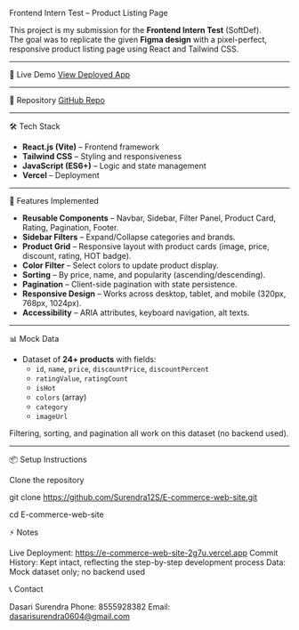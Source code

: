 Frontend Intern Test – Product Listing Page

This project is my submission for the **Frontend Intern Test** (SoftDef).  
The goal was to replicate the given **Figma design** with a pixel-perfect, responsive product listing page using React and Tailwind CSS.

---

🚀 Live Demo
[View Deployed App](https://your-vercel-link.vercel.app)

---

📂 Repository
[GitHub Repo](https://github.com/Surendra12S/E-commerce-web-site)

---

🛠 Tech Stack
- **React.js (Vite)** – Frontend framework  
- **Tailwind CSS** – Styling and responsiveness  
- **JavaScript (ES6+)** – Logic and state management  
- **Vercel** – Deployment  

---

📌 Features Implemented
- **Reusable Components** – Navbar, Sidebar, Filter Panel, Product Card, Rating, Pagination, Footer.  
- **Sidebar Filters** – Expand/Collapse categories and brands.  
- **Product Grid** – Responsive layout with product cards (image, price, discount, rating, HOT badge).  
- **Color Filter** – Select colors to update product display.  
- **Sorting** – By price, name, and popularity (ascending/descending).  
- **Pagination** – Client-side pagination with state persistence.  
- **Responsive Design** – Works across desktop, tablet, and mobile (320px, 768px, 1024px).  
- **Accessibility** – ARIA attributes, keyboard navigation, alt texts.  

---

📊 Mock Data
- Dataset of **24+ products** with fields:
  - `id`, `name`, `price`, `discountPrice`, `discountPercent`
  - `ratingValue`, `ratingCount`
  - `isHot`
  - `colors` (array)
  - `category`
  - `imageUrl`

Filtering, sorting, and pagination all work on this dataset (no backend used).

---

📦 Setup Instructions

Clone the repository

git clone https://github.com/Surendra12S/E-commerce-web-site.git

cd E-commerce-web-site




⚡ Notes

Live Deployment: https://e-commerce-web-site-2g7u.vercel.app
Commit History: Kept intact, reflecting the step-by-step development process
Data: Mock dataset only; no backend used

📞 Contact

Dasari Surendra
Phone: 8555928382
Email: dasarisurendra0604@gmail.com
